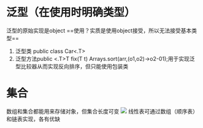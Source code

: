 # 泛型（在使用时明确类型）
泛型的原始实现是object
==使用？实质是使用object接受，所以无法接受基本类型==
1. 泛型类 public class Car<.T>
2. 泛型方法public <.T>T fix(T t)
Arrays.sort(arr,(o1,o2)->o2-01);用于实现泛型比较器从而实现反向排序，但只能使用包装类


# 集合
数组和集合都能用来存储对象，但集合长度可变
![](../asset🧰/Pasted%20image%2020240229133642.png)
线性表可通过数组（顺序表）和链表实现，各有优缺

